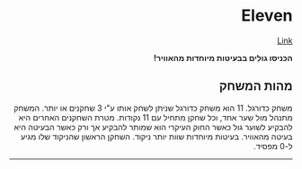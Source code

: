<div dir='rtl' lang='he'>

# Eleven

[Link](formal-elements.md)

**הכניסו גולים בבעיטות מיוחדות מהאוויר!**

## מהות המשחק

משחק כדורגל. 11 הוא משחק כדורגל שניתן לשחק אותו ע"י 3 שחקנים או יותר. המשחק מתנהל מול שער אחד, וכל שחקן מתחיל עם 11 נקודות. מטרת השחקנים האחרים היא להבקיע לשוער גול כאשר החוק העיקרי הוא שמותר להבקיע אך ורק כאשר הבעיטה היא בעיטה מהאוויר. בעיטות מיוחדות שוות יותר ניקוד. השחקן הראשון שהניקוד שלו מגיע ל-0 מפסיד.

---
